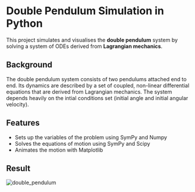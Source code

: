 # Double Pendulum Simulation in Python

This project simulates and visualises the **double pendulum** system by solving a system of ODEs derived from **Lagrangian mechanics**.

## Background
The double pendulum system consists of two pendulums attached end to end. Its dynamics are described by a set of coupled, non-linear differential equations that are derived from Lagrangian mechanics. The system depends heavily on the intial conditions set (initial angle and initial angular velocity).

## Features

- Sets up the variables of the problem using SymPy and Numpy
- Solves the equations of motion using SymPy and Scipy
- Animates the motion with Matplotlib


## Result
![double_pendulum](https://github.com/user-attachments/assets/5bd36496-2429-4cb5-b242-e701d9a35260)

